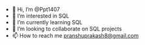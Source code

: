- 👋 Hi, I’m @Ppt1407
- 👀 I’m interested in SQL
- 🌱 I’m currently learning SQL
- 💞️ I’m looking to collaborate on SQL projects
- 📫 How to reach me pranshuprakash8@gmail.com

<!---
Ppt1407/Ppt1407 is a ✨ special ✨ repository because its `README.md` (this file) appears on your GitHub profile.
You can click the Preview link to take a look at your changes.
--->
